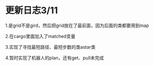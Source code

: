 # 更新日志3/11

1.是grid不是gird，然后把grid放在了最前面，因为后面的类都要用到map

2.在cargo里面加入了matched变量

3.实现了寻找最短路径、最短步数的类astar类

4.暂时实现了机器人的plan，还有get、pull未完成